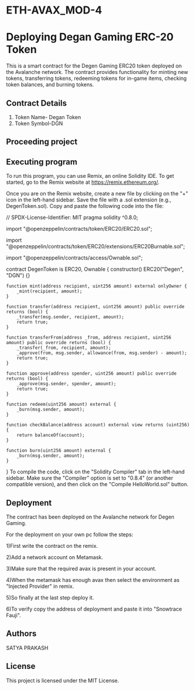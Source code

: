 # ETH-AVAX_MOD-4
# Deploying Degan Gaming ERC-20 Token

This is a smart contract for the Degen Gaming ERC20 token deployed on the Avalanche network. The contract provides functionality for minting new tokens, transferring tokens, redeeming tokens for in-game items, checking token balances, and burning tokens.

## Contract Details
1. Token Name- Degan Token
2. Token Symbol-DGN
   
## Proceeding project
## Executing program

To run this program, you can use Remix, an online Solidity IDE. To get started, go to the Remix website at https://remix.ethereum.org/.

Once you are on the Remix website, create a new file by clicking on the "+" icon in the left-hand sidebar. Save the file with a .sol extension (e.g., DegenToken.sol). Copy and paste the following code into the file:

// SPDX-License-Identifier: MIT
pragma solidity ^0.8.0;

import "@openzeppelin/contracts/token/ERC20/ERC20.sol";

import "@openzeppelin/contracts/token/ERC20/extensions/ERC20Burnable.sol";

import "@openzeppelin/contracts/access/Ownable.sol";

contract DegenToken is ERC20, Ownable {
    constructor() ERC20("Degen", "DGN") {}

    function mint(address recipient, uint256 amount) external onlyOwner {
        _mint(recipient, amount);
    }

    function transfer(address recipient, uint256 amount) public override returns (bool) {
        _transfer(msg.sender, recipient, amount);
        return true;
    }

    function transferFrom(address _from, address recipient, uint256 amount) public override returns (bool) {
        _transfer(_from, recipient, amount);
        _approve(from, msg.sender, allowance(from, msg.sender) - amount);
        return true;
    }

    function approve(address spender, uint256 amount) public override returns (bool) {
        _approve(msg.sender, spender, amount);
        return true;
    }

    function redeem(uint256 amount) external {
        _burn(msg.sender, amount);
    }

    function checkBalance(address account) external view returns (uint256) {
        return balanceOf(account);
    }

    function burn(uint256 amount) external {
        _burn(msg.sender, amount);
    }
}
To compile the code, click on the "Solidity Compiler" tab in the left-hand sidebar. Make sure the "Compiler" option is set to "0.8.4" (or another compatible version), and then click on the "Compile HelloWorld.sol" button.

## Deployment

The contract has been deployed on the Avalanche network for Degen Gaming.

For the deployment on your own pc follow the steps:

1)First write the contract on the remix.

2)Add a network account on Metamask.

3)Make sure that the required avax is present in your account.

4)When the metamask has enough avax then select the environment as "Injected Provider" in remix.

5)So finally at the last step deploy it.

6)To verify copy the address of deployment and paste it into "Snowtrace Fauji".

## Authors
SATYA PRAKASH

## License
This project is licensed under the MIT License.
 

   
